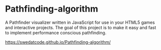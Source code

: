 # Pathfinding-algorithm

A Pathfinder visualizer written in JavaScript for use in your HTML5 games and interactive projects. 
The goal of this project is to make it easy and fast to implement performance conscious pathfinding.

https://swedatcode.github.io/Pathfinding-algorithm/
